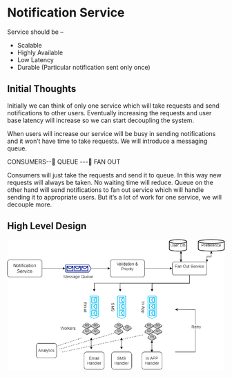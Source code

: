 # Notification Service

Service should be –
-	Scalable
-	Highly Available
-	Low Latency
-	Durable (Particular notification sent only once)

## Initial Thoughts

Initially we can think of only one service which will take requests and send notifications to other users. Eventually increasing the requests and user base latency will increase so we can start decoupling the system.

When users will increase our service will be busy in sending notifications and it won’t have time to take requests. We will introduce a messaging queue.

CONSUMERS--  QUEUE --- FAN OUT 

Consumers will just take the requests and send it to queue. In this way new requests will always be taken. No waiting time will reduce. Queue on the other hand will send notifications to fan out service which will handle sending it to appropriate users. 
But it’s a lot of work for one service, we will decouple more.

## High Level Design

![alt text](https://github.com/sidhant293/Essential-Algorithms/blob/main/System%20Design/Images/NotificatioService_highLvl.drawio.png)
